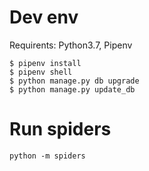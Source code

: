 # Dev env

Requirents: Python3.7, Pipenv

```shell
$ pipenv install
$ pipenv shell
$ python manage.py db upgrade
$ python manage.py update_db
```

# Run spiders

```shell
python -m spiders
```

